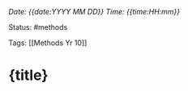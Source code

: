 
*Date: {{date:YYYY MM DD}} Time: {{time:HH:mm}}*

Status: #methods

Tags: [[Methods Yr 10]]

# {title}

